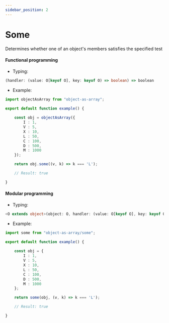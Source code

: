 ```yaml
---
sidebar_position: 2
---
```


# Some

Determines whether one of an object's members satisfies the specified test

<h4>Functional programming</h4>

 - Typing:

```ts
(handler: (value: O[keyof O], key: keyof O) => boolean) => boolean
```

<!-- |Name|Type|Description|
|-|-|-|
|@param handler|(value, key) => boolean|Test function
|@returns|boolean|Boolean result -->

 - Example:

```ts
import objectAsArray from "object-as-array";

export default function example() {
    
    const obj = objectAsArray({
        I : 1,
        V : 5,
        X : 10,
        L : 50,
        C : 100,
        D : 500,
        M : 1000
    });

    return obj.some((v, k) => k === 'L');

    // Result: true

}
```

<h4>Modular programming</h4>

 - Typing:

```ts
<O extends object>(object: O, handler: (value: O[keyof O], key: keyof O) => boolean) => boolean
```

<!-- |Name|Type|Description|
|-|-|-|
|@param object|object|Target object|
|@param handler|(value, key) => boolean|Test function
|@returns|boolean|Boolean result -->

 - Example:

```ts
import some from "object-as-array/some";

export default function example() {
    
    const obj = {
        I : 1,
        V : 5,
        X : 10,
        L : 50,
        C : 100,
        D : 500,
        M : 1000
    };

    return some(obj, (v, k) => k === 'L');

    // Result: true

}
```
